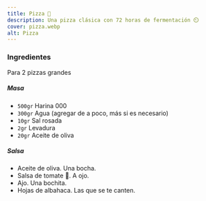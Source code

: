 ```yaml
---
title: Pizza 🍕
description: Una pizza clásica con 72 horas de fermentación ⏲️
cover: pizza.webp
alt: Pizza
---
```


### Ingredientes

Para 2 pizzas grandes

##### Masa

-  `500gr` Harina 000
-  `300gr` Agua (agregar de a poco, más si es necesario)
-  `10gr` Sal rosada
-  `2gr` Levadura
-  `20gr` Aceite de oliva

##### Salsa

-  Aceite de oliva. Una bocha.
-  Salsa de tomate 🍅. A ojo.
-  Ajo. Una bochita.
-  Hojas de albahaca. Las que se te canten.

